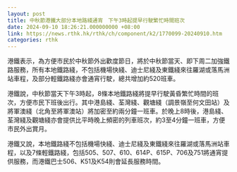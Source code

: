 ```yaml
---
layout: post
title: 中秋節港鐵大部分本地路綫通宵　下午3時起提早行駛繁忙時間班次
date: 2024-09-10 18:26:21.000000000 +08:00
link: https://news.rthk.hk/rthk/ch/component/k2/1770099-20240910.htm
categories: rthk
---
```


港鐵表示，為方便市民於中秋節外出歡度節日，將於中秋節當天、即下周二加強鐵路服務，所有本地鐵路綫，不包括機場快綫、迪士尼綫及東鐵綫來往羅湖或落馬洲站車程，及部分輕鐵路綫亦會通宵行駛，總共增加約520班車。

港鐵說，中秋節當天下午3時起，8條本地鐵路綫將提早行駛黃昏繁忙時間的班次，方便市民下班後出行。其中港島綫、荃灣綫、觀塘綫（調景嶺至何文田站）及將軍澳綫（北角至將軍澳站）將加密至約兩分鐘一班車。於晚上8時後，港島綫、荃灣綫及觀塘綫亦會提供比平時晚上頻密的列車班次，約3至4分鐘一班車，方便市民外出賞月。

港鐵又說，本地鐵路綫不包括機場快綫、迪士尼綫及東鐵綫來往羅湖或落馬洲站車程，以及7條輕鐵路綫，包括505、507、610、614P、615P、706及751將通宵提供服務，而港鐵巴士506、K51及K54則會延長服務時間。
